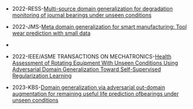 
- 2022-RESS-[Multi-source domain generalization for degradation monitoring of journal bearings under unseen conditions](https://ieeexplore.ieee.org/document/8643085)


- 2022-JMS-[Meta domain generalization for smart manufacturing: Tool wear prediction with small data](https://ieeexplore.ieee.org/document/8643085)
- 

- 2022-IEEE/ASME TRANSACTIONS ON MECHATRONICS-[Health Assessment of Rotating Equipment With Unseen Conditions Using Adversarial Domain Generalization Toward Self-Supervised Regularization Learning](https://ieeexplore.ieee.org/document/8643085)


- 2023-KBS-[Domain generalization via adversarial out-domain augmentation for remaining useful life prediction ofbearings under unseen conditions](https://ieeexplore.ieee.org/document/8643085)
